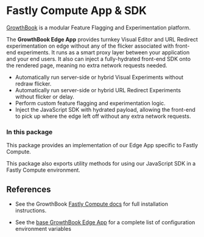 # Fastly Compute App & SDK

[GrowthBook](https://www.growthbook.io) is a modular Feature Flagging and Experimentation platform.

The **GrowthBook Edge App** provides turnkey Visual Editor and URL Redirect experimentation on edge without any of the flicker associated with front-end experiments. It runs as a smart proxy layer between your application and your end users. It also can inject a fully-hydrated front-end SDK onto the rendered page, meaning no extra network requests needed.

- Automatically run server-side or hybrid Visual Experiments without redraw flicker.
- Automatically run server-side or hybrid URL Redirect Experiments without flicker or delay.
- Perform custom feature flagging and experimentation logic.
- Inject the JavaScript SDK with hydrated payload, allowing the front-end to pick up where the edge left off without any extra network requests.

### In this package

This package provides an implementation of our Edge App specific to Fastly Compute.

This package also exports utility methods for using our JavaScript SDK in a Fastly Compute environment.

## References

- See the GrowthBook [Fastly Compute docs](https://docs.growthbook.io/lib/edge/fastly) for full installation instructions.


- See the [base GrowthBook Edge App](../edge-utils) for a complete list of configuration environment variables
